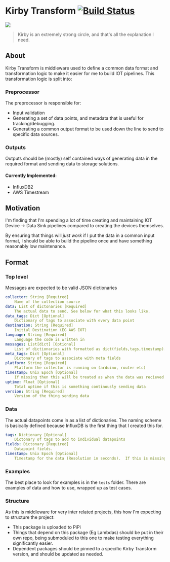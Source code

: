 # Kirby Transform [![Build Status](https://travis-ci.org/SrzStephen/Kirby-Transform.svg?branch=main)](https://travis-ci.org/SrzStephen/Kirby-Transform)
![](https://66.media.tumblr.com/tumblr_lpc46oU6Cy1qi1pnpo1_500.gifv)

> Kirby is an extremely strong circle, and that's all the explanation I need.

## About
Kirby Transform is middleware used to define a common data format and transformation logic to make it easier for me to
build IOT pipelines. This transformation logic is split into:

### Preprocessor
The preprocessor is responsible for:
* Input validation
* Generating a set of data points, and metadata that is useful for tracking/debugging.
* Generating a common output format to be used down the line to send to specific data sources.

### Outputs
Outputs should be (mostly) self contained ways of generating data in the required format and sending data to 
storage solutions.

#### Currently Implemented:
- InfluxDB2
- AWS Timestream


## Motivation
I'm finding that I'm spending a lot of time creating and maintaining IOT Device -> Data Sink pipelines compared 
to creating the devices themselves. 

By ensuring that things will *just work* if I put the data in a common input format, I should be able to build the 
pipeline once and have something reasonably low maintenance.

## Format
### Top level
Messages are expected to be valid JSON dictionaries
```yaml
collector: String [Required]
    Name of the collection source
data: List of dictonaries [Required]
    The actual data to send. See below for what this looks like.
data_tags: Dict [Optional]
    Dictionary of tags to associate with every data point 
destination: String [Required]
    Initial Destination (EG AWS IOT)
language: String [Required]
    Language the code is written in
messages: List[dict] [Optional]
    List of dictionaries with formatted as dict(fields,tags,timestamp). See the *data* section for more details.
meta_tags: Dict [Optional]
    Dictonary of tags to associate with meta fields 
platform: String [Required]
    Platform the collector is running on (arduino, router etc)
timestamp: Unix Epoch [Optional]
    If missing then this will be treated as when the data was recieved (Which is a really bad workaround).
uptime: Float [Optional]
    Total uptime if this is something continously sending data
version: String [Required]
    Version of the thing sending data

```
### Data
The actual datapoints come in as a list of dictionaries. The naming scheme is basically defined because InfluxDB 
is the first thing that I created this for.
```yaml
tags: Dictionary [Optional]
    Dictonary of tags to add to individual datapoints
fields: Dictonary [Required]
    Datapoint fields.
timestamp: Unix Epoch [Optional]
    Timestamp for the data (Resolution in seconds).  If this is missing then the report timestamp will be used
```

### Examples
The best place to look for examples is in the ```tests``` folder. There are examples of data and how to use, 
wrapped up as test cases.

### Structure
As this is middleware for very inter related projects, this how I'm expecting to structure the project:
* This package is uploaded to PiPi
* Things that depend on this package (Eg Lambdas) should be put in their own repo, being submoduled to this one to make 
testing everything significantly easier.
* Dependent packages should be pinned to a specific Kirby Transform version, and should be updated as needed.


